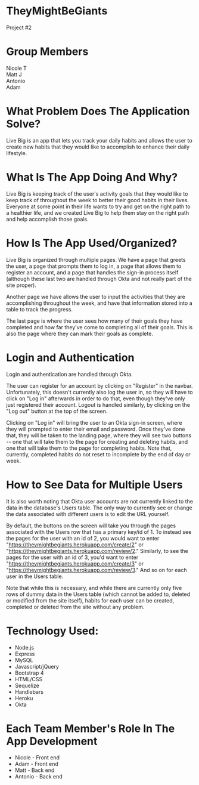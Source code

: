 # **__TheyMightBeGiants__**
Project #2

# **__Group Members__**
Nicole T
<br>
Matt J
<br>
Antonio
<br>
Adam
<br>

# **__What Problem Does The Application Solve?__**  
Live Big is an app that lets you track your daily habits and allows the user to create new habits that they would like to accomplish to enhance their daily lifestyle.

# **__What Is The App Doing And Why?__**
Live Big is keeping track of the user's activity goals that they would like to keep track of throughout the week to better their good habits in their lives. Everyone at some point in their life wants to try and get on the right path to a healthier life, and we created Live Big to help them stay on the right path and help accomplish those goals. 

# **__How Is The App Used/Organized?__**
Live Big is organized through multiple pages. We have a page that greets the user, a page that prompts them to log in, a page that allows them to register an account, and a page that handles the sign-in process itself (although these last two are handled through Okta and not really part of the site proper).

Another page we have allows the user to input the activities that they are accomplishing throughout the week, and have that information stored into a table to track the progress.

The last page is where the user sees how many of their goals they have completed and how far they've come to completing all of their goals. This is also the page where they can mark their goals as complete.

# **__Login and Authentication__** 
Login and authentication are handled through Okta.

The user can register for an account by clicking on "Register" in the navbar. Unfortunately, this doesn't currently also log the user in, so they will have to click on "Log in" afterwards in order to do that, even though they've only just registered their account. Logout is handled similarly, by clicking on the "Log out" button at the top of the screen.

Clicking on "Log in" will bring the user to an Okta sign-in screen, where they will prompted to enter their email and password. Once they've done that, they will be taken to the landing page, where they will see two buttons -- one that will take them to the page for creating and deleting habits, and one that will take them to the page for completing habits. Note that, currently, completed habits do not reset to incomplete by the end of day or week.

# **__How to See Data for Multiple Users__** 
It is also worth noting that Okta user accounts are not currently linked to the data in the database's Users table. The only way to currently see or change the data associated with different users is to edit the URL yourself.

By default, the buttons on the screen will take you through the pages associated with the Users row that has a primary key/id of 1. To instead see the pages for the user with an id of 2, you would want to enter "https://theymightbegiants.herokuapp.com/create/2" or "https://theymightbegiants.herokuapp.com/review/2." Similarly, to see the pages for the user with an id of 3, you'd want to enter "https://theymightbegiants.herokuapp.com/create/3" or "https://theymightbegiants.herokuapp.com/review/3." And so on for each user in the Users table.

Note that while this is necessary, and while there are currently only five rows of dummy data in the Users table (which cannot be added to, deleted or modified from the site itself), habits for each user can be created, completed or deleted from the site without any problem.

# **__Technology Used:__**
* Node.js
* Express
* MySQL
* Javascript/jQuery
* Bootstrap 4
* HTML/CSS 
* Sequelize
* Handlebars
* Heroku
* Okta

# **__Each Team Member's Role In The App Development__**
* Nicole - Front end
* Adam - Front end
* Matt - Back end
* Antonio - Back end